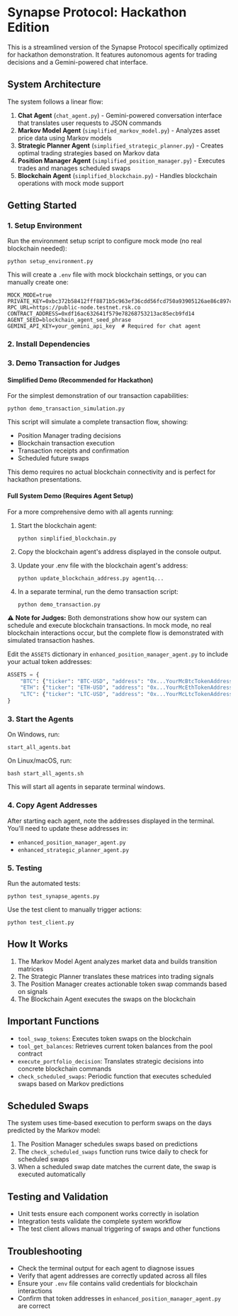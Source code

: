 # Synapse Protocol: Hackathon Edition

This is a streamlined version of the Synapse Protocol specifically optimized for hackathon demonstration. It features autonomous agents for trading decisions and a Gemini-powered chat interface.

## System Architecture

The system follows a linear flow:
1. **Chat Agent** (`chat_agent.py`) - Gemini-powered conversation interface that translates user requests to JSON commands
2. **Markov Model Agent** (`simplified_markov_model.py`) - Analyzes asset price data using Markov models
3. **Strategic Planner Agent** (`simplified_strategic_planner.py`) - Creates optimal trading strategies based on Markov data
4. **Position Manager Agent** (`simplified_position_manager.py`) - Executes trades and manages scheduled swaps
5. **Blockchain Agent** (`simplified_blockchain.py`) - Handles blockchain operations with mock mode support

## Getting Started

### 1. Setup Environment

Run the environment setup script to configure mock mode (no real blockchain needed):
```
python setup_environment.py
```

This will create a `.env` file with mock blockchain settings, or you can manually create one:
```
MOCK_MODE=true
PRIVATE_KEY=0xbc372b58412fff8871b5c963ef36cdd56fcd750a93905126ae86c897c32e6cd3
RPC_URL=https://public-node.testnet.rsk.co
CONTRACT_ADDRESS=0xdf16ac632641f579e78268753213ac85ecb9fd14
AGENT_SEED=blockchain_agent_seed_phrase
GEMINI_API_KEY=your_gemini_api_key  # Required for chat agent
```

### 2. Install Dependencies

### 3. Demo Transaction for Judges

#### Simplified Demo (Recommended for Hackathon)

For the simplest demonstration of our transaction capabilities:

```
python demo_transaction_simulation.py
```

This script will simulate a complete transaction flow, showing:
- Position Manager trading decisions
- Blockchain transaction execution
- Transaction receipts and confirmation
- Scheduled future swaps

This demo requires no actual blockchain connectivity and is perfect for hackathon presentations.

#### Full System Demo (Requires Agent Setup)

For a more comprehensive demo with all agents running:

1. Start the blockchain agent:
   ```
   python simplified_blockchain.py
   ```

2. Copy the blockchain agent's address displayed in the console output.

3. Update your .env file with the blockchain agent's address:
   ```
   python update_blockchain_address.py agent1q...
   ```

4. In a separate terminal, run the demo transaction script:
   ```
   python demo_transaction.py
   ```

⚠️ **Note for Judges:** Both demonstrations show how our system can schedule and execute blockchain transactions. In mock mode, no real blockchain interactions occur, but the complete flow is demonstrated with simulated transaction hashes.

Edit the `ASSETS` dictionary in `enhanced_position_manager_agent.py` to include your actual token addresses:

```python
ASSETS = {
    "BTC": {"ticker": "BTC-USD", "address": "0x...YourMcBtcTokenAddress..."},
    "ETH": {"ticker": "ETH-USD", "address": "0x...YourMcEthTokenAddress..."},
    "LTC": {"ticker": "LTC-USD", "address": "0x...YourMcLtcTokenAddress..."}
}
```

### 3. Start the Agents

On Windows, run:
```
start_all_agents.bat
```

On Linux/macOS, run:
```
bash start_all_agents.sh
```

This will start all agents in separate terminal windows.

### 4. Copy Agent Addresses

After starting each agent, note the addresses displayed in the terminal. You'll need to update these addresses in:

- `enhanced_position_manager_agent.py`
- `enhanced_strategic_planner_agent.py`

### 5. Testing

Run the automated tests:
```
python test_synapse_agents.py
```

Use the test client to manually trigger actions:
```
python test_client.py
```

## How It Works

1. The Markov Model Agent analyzes market data and builds transition matrices
2. The Strategic Planner translates these matrices into trading signals
3. The Position Manager creates actionable token swap commands based on signals
4. The Blockchain Agent executes the swaps on the blockchain

## Important Functions

- `tool_swap_tokens`: Executes token swaps on the blockchain
- `tool_get_balances`: Retrieves current token balances from the pool contract
- `execute_portfolio_decision`: Translates strategic decisions into concrete blockchain commands
- `check_scheduled_swaps`: Periodic function that executes scheduled swaps based on Markov predictions

## Scheduled Swaps

The system uses time-based execution to perform swaps on the days predicted by the Markov model:

1. The Position Manager schedules swaps based on predictions
2. The `check_scheduled_swaps` function runs twice daily to check for scheduled swaps
3. When a scheduled swap date matches the current date, the swap is executed automatically

## Testing and Validation

- Unit tests ensure each component works correctly in isolation
- Integration tests validate the complete system workflow
- The test client allows manual triggering of swaps and other functions

## Troubleshooting

- Check the terminal output for each agent to diagnose issues
- Verify that agent addresses are correctly updated across all files
- Ensure your `.env` file contains valid credentials for blockchain interactions
- Confirm that token addresses in `enhanced_position_manager_agent.py` are correct
